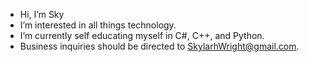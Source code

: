 -  Hi, I’m Sky 
-  I’m interested in all things technology.
-  I’m currently self educating myself in C#, C++, and Python.
-  Business inquiries should be directed to SkylarhWright@gmail.com.

<!---
Sky-Wright/Sky-Wright is a ✨ special ✨ repository because its `README.md` (this file) appears on your GitHub profile.
You can click the Preview link to take a look at your changes.
--->
